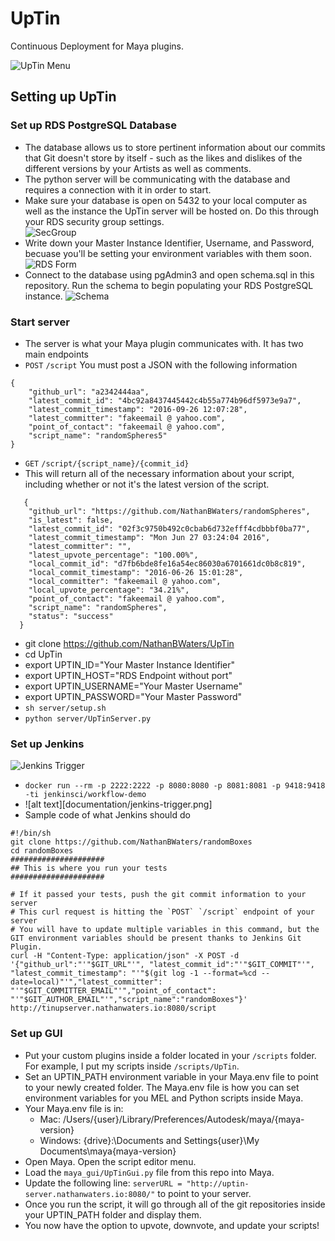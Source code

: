 # UpTin
Continuous Deployment for Maya plugins.  

![UpTin Menu](https://raw.githubusercontent.com/NathanBWaters/UpTin/master/documentation/uptin-menu.png "UpTin Menu")



## Setting up UpTin

### Set up RDS PostgreSQL Database
* The database allows us to store pertinent information about our commits that Git doesn't store by itself - such as the likes and dislikes of the different versions by your Artists as well as comments.
* The python server will be communicating with the database and requires a connection with it in order to start. 
* Make sure your database is open on 5432 to your local computer as well as the instance the UpTin server will be hosted on.  Do this through your RDS security group settings.  
![SecGroup](https://raw.githubusercontent.com/NathanBWaters/UpTin/master/documentation/security-group2.png "SecGroup")
* Write down your Master Instance Identifier, Username, and Password, becuase you'll be setting your environment variables with them soon.
![RDS Form](https://raw.githubusercontent.com/NathanBWaters/UpTin/master/documentation/rds-form.png "RDS Form")
* Connect to the database using pgAdmin3 and open schema.sql in this repository.  Run the schema to begin populating your RDS PostgreSQL instance.
![Schema](https://raw.githubusercontent.com/NathanBWaters/UpTin/master/documentation/uptin-schema.png "Schema")

### Start server
* The server is what your Maya plugin communicates with.  It has two main endpoints
 * `POST` `/script`  You must post a JSON with the following information 
~~~~
{
    "github_url": "a2342444aa",
    "latest_commit_id": "4bc92a8437445442c4b55a774b96df5973e9a7",
    "latest_commit_timestamp": "2016-09-26 12:07:28",
    "latest_committer": "fakeemail @ yahoo.com",
    "point_of_contact": "fakeemail @ yahoo.com",
    "script_name": "randomSpheres5"
}
~~~~

 * `GET` `/script/{script_name}/{commit_id}`
  * This will return all of the necessary information about your script, including whether or not it's the latest version of the script.
~~~~
   {
    "github_url": "https://github.com/NathanBWaters/randomSpheres",
    "is_latest": false,
    "latest_commit_id": "02f3c9750b492c0cbab6d732efff4cdbbbf0ba77",
    "latest_commit_timestamp": "Mon Jun 27 03:24:04 2016",
    "latest_committer": "",
    "latest_upvote_percentage": "100.00%",
    "local_commit_id": "d7fb6bde8fe16a54ec86030a6701661dc0b8c819",
    "local_commit_timestamp": "2016-06-26 15:01:28",
    "local_committer": "fakeemail @ yahoo.com",
    "local_upvote_percentage": "34.21%",
    "point_of_contact": "fakeemail @ yahoo.com",
    "script_name": "randomSpheres",
    "status": "success"
  }
~~~~

* git clone https://github.com/NathanBWaters/UpTin
* cd UpTin
* export UPTIN_ID="Your Master Instance Identifier"
* export UPTIN_HOST="RDS Endpoint without port"
* export UPTIN_USERNAME="Your Master Username"
* export UPTIN_PASSWORD="Your Master Password"
* `sh server/setup.sh`
* `python server/UpTinServer.py` 

### Set up Jenkins 

![Jenkins Trigger](https://raw.githubusercontent.com/NathanBWaters/UpTin/master/documentation/jenkins-trigger.png "Jenkins Trigger")

* `docker run --rm -p 2222:2222 -p 8080:8080 -p 8081:8081 -p 9418:9418 -ti jenkinsci/workflow-demo`
* ![alt text][documentation/jenkins-trigger.png]
* Sample code of what Jenkins should do
~~~~
#!/bin/sh
git clone https://github.com/NathanBWaters/randomBoxes
cd randomBoxes
#####################
## This is where you run your tests
#####################

# If it passed your tests, push the git commit information to your server
# This curl request is hitting the `POST` `/script` endpoint of your server
# You will have to update multiple variables in this command, but the GIT environment variables should be present thanks to Jenkins Git Plugin.  
curl -H "Content-Type: application/json" -X POST -d '{"github_url":"'"$GIT_URL"'", "latest_commit_id":"'"$GIT_COMMIT"'", "latest_commit_timestamp": "'"$(git log -1 --format=%cd --date=local)"'","latest_committer": "'"$GIT_COMMITTER_EMAIL"'","point_of_contact": "'"$GIT_AUTHOR_EMAIL"'","script_name":"randomBoxes"}' http://tinupserver.nathanwaters.io:8080/script
~~~~

### Set up GUI
* Put your custom plugins inside a folder located in your `/scripts` folder. For example, I put my scripts inside `/scripts/UpTin`.
* Set an UPTIN_PATH environment variable in your Maya.env file to point to your newly created folder.  The Maya.env file is how you can set environment variables for you MEL and Python scripts inside Maya. 
* Your Maya.env file is in:
  *  Mac: /Users/{user}/Library/Preferences/Autodesk/maya/{maya-version}
  *  Windows: {drive}:\Documents and Settings\{user}\My Documents\maya\{maya-version}
* Open Maya.  Open the script editor menu.
* Load the `maya_gui/UpTinGui.py` file from this repo into Maya. 
* Update the following line: `serverURL = "http://uptin-server.nathanwaters.io:8080/"` to point to your server.  
* Once you run the script, it will go through all of the git repositories inside your UPTIN_PATH folder and display them.  
* You now have the option to upvote, downvote, and update your scripts! 


